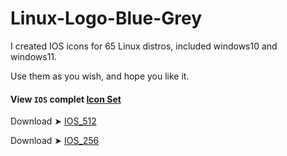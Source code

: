 # Linux-Logo-Blue-Grey

I created IOS icons for 65 Linux distros, included windows10 and windows11.

Use them as you wish, and hope you like it. 


#### View `IOS` complet [Icon Set](https://github.com/chris1111/Linux-Logo-Blue-Grey/blob/main/View-Set-IOS.md)
 
Download ➤ [IOS_512]()

Download ➤ [IOS_256](6)


 
